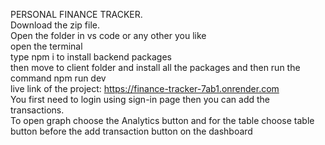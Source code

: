 PERSONAL FINANCE TRACKER.
<br />
 Download the zip file.
 <br />
 Open the folder in vs code or any other you like
 <br />
 open the terminal 
 <br />
 type npm i to install backend packages
 <br />
 then move to client folder and install all the packages and then run the command npm run dev 
 <br />
 live link of the project: https://finance-tracker-7ab1.onrender.com
 <br />
 You first need to login using sign-in page then you can add the transactions.
<br />
To open graph choose the Analytics button and for the table choose table button before the add transaction button on the dashboard 
